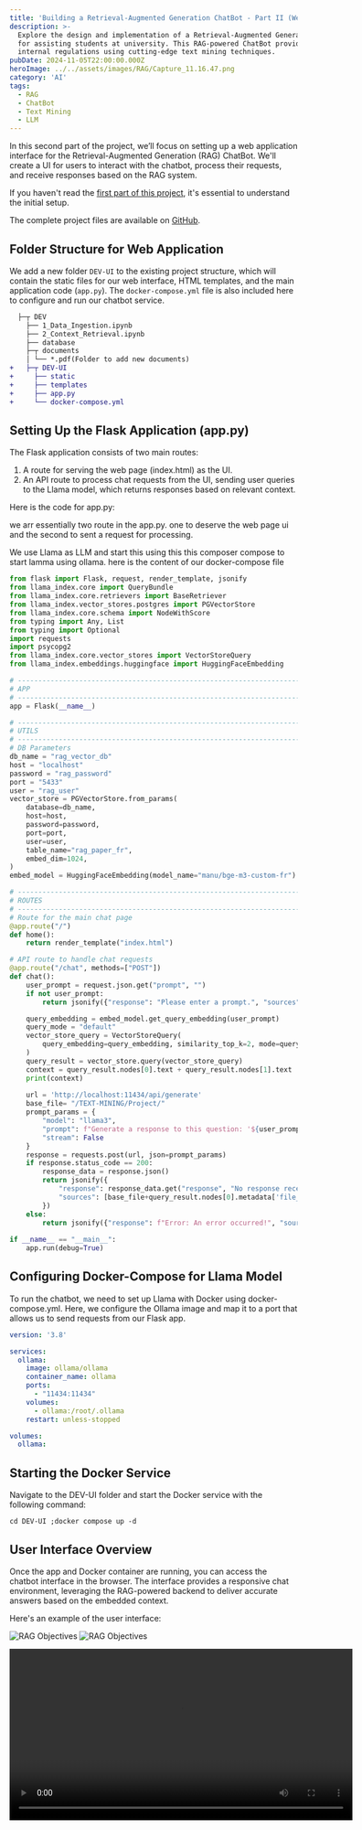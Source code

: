 ```yaml
---
title: 'Building a Retrieval-Augmented Generation ChatBot - Part II (Web application)'
description: >-
  Explore the design and implementation of a Retrieval-Augmented Generation (RAG) ChatBot
  for assisting students at university. This RAG-powered ChatBot provides information about
  internal regulations using cutting-edge text mining techniques.
pubDate: 2024-11-05T22:00:00.000Z
heroImage: ../../assets/images/RAG/Capture_11.16.47.png
category: 'AI'
tags:
  - RAG
  - ChatBot
  - Text Mining
  - LLM
---
```


In this second part of the project, we’ll focus on setting up a web application interface for the Retrieval-Augmented Generation (RAG) ChatBot. We'll create a UI for users to interact with the chatbot, process their requests, and receive responses based on the RAG system.

If you haven't read the [first part of this project](https://genereux-akotenou.github.io/blog/post/toward-rag-chatbot-part1), it's essential to understand the initial setup.

The complete project files are available on [GitHub](https://github.com/Genereux-akotenou/Rag-chatbot-beta).

## Folder Structure for Web Application

We add a new folder `DEV-UI` to the existing project structure, which will contain the static files for our web interface, HTML templates, and the main application code (`app.py`). The `docker-compose.yml` file is also included here to configure and run our chatbot service.

```diff
  ├─┬ DEV
    ├── 1_Data_Ingestion.ipynb
    ├── 2_Context_Retrieval.ipynb
    ├── database
    ├─┬ documents
    │ └── *.pdf(Folder to add new documents)
+   ├─┬ DEV-UI
+     ├── static
+     ├── templates
+     ├── app.py
+     └── docker-compose.yml
```

## Setting Up the Flask Application (app.py)

The Flask application consists of two main routes:

1. A route for serving the web page (index.html) as the UI.
2. An API route to process chat requests from the UI, sending user queries to the Llama model, which returns responses based on relevant context.
   
Here is the code for app.py:

we arr essentially two route in the app.py. one to deserve the web page ui and the second to sent a request for processing. 

We use Llama as LLM and start this using this this composer compose to start lamma using ollama. here is the content of our docker-compose file


```python
from flask import Flask, request, render_template, jsonify
from llama_index.core import QueryBundle
from llama_index.core.retrievers import BaseRetriever
from llama_index.vector_stores.postgres import PGVectorStore
from llama_index.core.schema import NodeWithScore
from typing import Any, List
from typing import Optional
import requests
import psycopg2
from llama_index.core.vector_stores import VectorStoreQuery
from llama_index.embeddings.huggingface import HuggingFaceEmbedding

# -----------------------------------------------------------------------
# APP
# -----------------------------------------------------------------------
app = Flask(__name__)

# -----------------------------------------------------------------------
# UTILS
# -----------------------------------------------------------------------
# DB Parameters
db_name = "rag_vector_db"
host = "localhost"
password = "rag_password"
port = "5433"
user = "rag_user"
vector_store = PGVectorStore.from_params(
    database=db_name,
    host=host,
    password=password,
    port=port,
    user=user,
    table_name="rag_paper_fr",
    embed_dim=1024,
)
embed_model = HuggingFaceEmbedding(model_name="manu/bge-m3-custom-fr")

# -----------------------------------------------------------------------
# ROUTES
# -----------------------------------------------------------------------
# Route for the main chat page
@app.route("/")
def home():
    return render_template("index.html")

# API route to handle chat requests
@app.route("/chat", methods=["POST"])
def chat():
    user_prompt = request.json.get("prompt", "")
    if not user_prompt:
        return jsonify({"response": "Please enter a prompt.", "sources": []})

    query_embedding = embed_model.get_query_embedding(user_prompt)
    query_mode = "default"
    vector_store_query = VectorStoreQuery(
        query_embedding=query_embedding, similarity_top_k=2, mode=query_mode
    )
    query_result = vector_store.query(vector_store_query)
    context = query_result.nodes[0].text + query_result.nodes[1].text
    print(context)
    
    url = 'http://localhost:11434/api/generate'
    base_file= "/TEXT-MINING/Project/"
    prompt_params = {
        "model": "llama3",
        "prompt": f"Generate a response to this question: '${user_prompt}' using only the information available here: context: '${context}'. The response should be in the prompt's language. If no response is in the context, please notify.",
        "stream": False
    }
    response = requests.post(url, json=prompt_params)
    if response.status_code == 200:
        response_data = response.json()
        return jsonify({
            "response": response_data.get("response", "No response received."),
            "sources": [base_file+query_result.nodes[0].metadata['file_path'], base_file+query_result.nodes[1].metadata['file_path']]
        })
    else:
        return jsonify({"response": f"Error: An error occurred!", "sources": []})
        
if __name__ == "__main__":
    app.run(debug=True)
```

## Configuring Docker-Compose for Llama Model
To run the chatbot, we need to set up Llama with Docker using docker-compose.yml. Here, we configure the Ollama image and map it to a port that allows us to send requests from our Flask app.

```yml
version: '3.8'

services:
  ollama:
    image: ollama/ollama
    container_name: ollama
    ports:
      - "11434:11434"
    volumes:
      - ollama:/root/.ollama
    restart: unless-stopped

volumes:
  ollama:
```

## Starting the Docker Service
Navigate to the DEV-UI folder and start the Docker service with the following command:

```batch
cd DEV-UI ;docker compose up -d
```

## User Interface Overview
Once the app and Docker container are running, you can access the chatbot interface in the browser. The interface provides a responsive chat environment, leveraging the RAG-powered backend to deliver accurate answers based on the embedded context.

Here's an example of the user interface:

![RAG Objectives](../../assets/images/RAG/Capture_11.16.47.png)
![RAG Objectives](../../assets/images/RAG/Capture_11.16.34.png)

<video width="600" controls>
  <source src="../../assets/images/RAG/demo.mp4" type="video/mp4">
  Your browser does not support the video tag.
</video>
